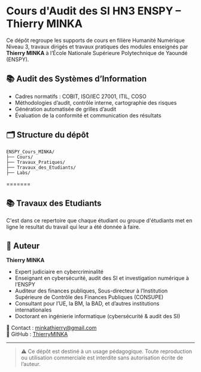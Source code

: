 # Cours d'Audit des SI HN3 ENSPY – Thierry MINKA

Ce dépôt regroupe les supports de cours en filière Humanité Numérique Niveau 3, travaux dirigés et travaux pratiques des modules enseignés par **Thierry MINKA** à l’École Nationale Supérieure Polytechnique de Yaoundé (ENSPY).


## 📚 Audit des Systèmes d’Information

- Cadres normatifs : COBIT, ISO/IEC 27001, ITIL, COSO
- Méthodologies d’audit, contrôle interne, cartographie des risques
- Génération automatisée de grilles d’audit
- Évaluation de la conformité et communication des résultats

## 🗂 Structure du dépôt

```
ENSPY_Cours_MINKA/
├── Cours/
├── Travaux_Pratiques/
├── Travaux_des_Etudiants/
├── Labs/

```
=======
## 📚 Travaux des Etudiants
C'est dans ce repertoire que chaque étudiant ou groupe d'étudiants met en ligne le resultat du travail qui leur a été donnée à faire.


## 👤 Auteur

**Thierry MINKA**  
- Expert judiciaire en cybercriminalité  
- Enseignant en cybersécurité, audit des SI et investigation numérique à l’ENSPY  
- Auditeur des finances publiques, Sous-directeur à l’Institution Supérieure de Contrôle des Finances Publiques (CONSUPE)  
- Consultant pour l’UE, la BM, la BAD, et d’autres institutions internationales  
- Doctorant en ingénierie informatique (cybersécurité & audit des SI)

📧 Contact : minkathierry@gmail.com  
🔗 GitHub : [ThierryMINKA](https://github.com/ThierryMINKA)

---

> ⚠️ Ce dépôt est destiné à un usage pédagogique. Toute reproduction ou utilisation commerciale est interdite sans autorisation écrite de l’auteur.
